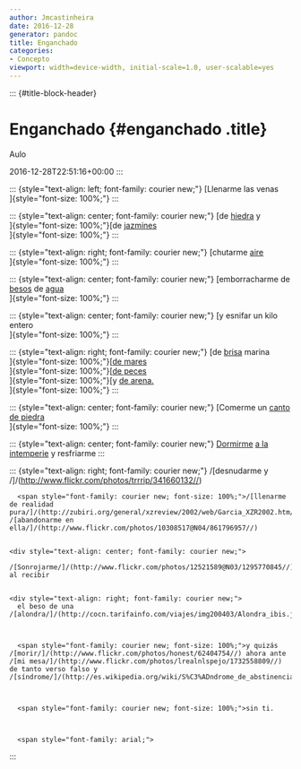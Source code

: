 ```yaml
---
author: Jmcastinheira
date: 2016-12-28
generator: pandoc
title: Enganchado
categories:
- Concepto
viewport: width=device-width, initial-scale=1.0, user-scalable=yes
---
```


::: {#title-block-header}
# Enganchado {#enganchado .title}

Aulo

2016-12-28T22:51:16+00:00
:::

::: {style="text-align: left; font-family: courier new;"}
[Llenarme las venas\
]{style="font-size: 100%;"}
:::

::: {style="text-align: center; font-family: courier new;"}
[de [hiedra](http://www.flickr.com/photos/tenebris/79597043/) y\
]{style="font-size: 100%;"}[de
[jazmines](http://www.flickr.com/photos/ciaochessa/1332500899/)\
]{style="font-size: 100%;"}
:::

::: {style="text-align: right; font-family: courier new;"}
[chutarme [aire](http://www.flickr.com/photos/ihnasio/500135350/)\
]{style="font-size: 100%;"}
:::

::: {style="text-align: center; font-family: courier new;"}
[emborracharme de
[besos](http://www.dalealplay.com/informaciondecontenido.php?con=63651)
de [agua](http://www.flickr.com/photos/kapuxino/360812480/)\
]{style="font-size: 100%;"}
:::

::: {style="text-align: center; font-family: courier new;"}
[y esnifar un kilo entero\
]{style="font-size: 100%;"}
:::

::: {style="text-align: right; font-family: courier new;"}
[de [brisa](http://www.flickr.com/photos/eduardo_arias/393449063/)
marina\
]{style="font-size: 100%;"}[[de
mares](http://www.flickr.com/photos/rayds/373612927/)\
]{style="font-size: 100%;"}[[de
peces](http://www.flickr.com/photos/mirando/49472775/)\
]{style="font-size: 100%;"}[y [de
arena.](http://www.flickr.com/photos/brunoat/428062326/)\
]{style="font-size: 100%;"}
:::

::: {style="text-align: center; font-family: courier new;"}
[Comerme un [canto de
piedra](http://www.flickr.com/photos/plateada/1244542194/)\
]{style="font-size: 100%;"}
:::

::: {style="text-align: center; font-family: courier new;"}
[Dormirme](http://www.dailymotion.com/video/xy0wd_chats-paresseux) [a la
intemperie](http://www.flickr.com/photos/teepeet/332663892/) y
resfriarme
:::

::: {style="text-align: right; font-family: courier new;"}
      /[desnudarme y /]/(http://www.flickr.com/photos/trrrip/341660132//) 
    

    
      <span style="font-family: courier new; font-size: 100%;">/[llenarme de realidad pura/]/(http://zubiri.org/general/xzreview/2002/web/Garcia_XZR2002.htm/) /[abandonarme en ella/]/(http://www.flickr.com/photos/10308517@N04/861796957//) 
    

    <div style="text-align: center; font-family: courier new;">
      /[Sonrojarme/]/(http://www.flickr.com/photos/12521589@N03/1295770845//) al recibir 
    

    <div style="text-align: right; font-family: courier new;">
      el beso de una /[alondra/]/(http://cocn.tarifainfo.com/viajes/img200403/Alondra_ibis.jpg/) 
    

    
      <span style="font-family: courier new; font-size: 100%;">y quizás /[morir/]/(http://www.flickr.com/photos/honest/62404754//) ahora ante /[mi mesa/]/(http://www.flickr.com/photos/lrealnlspejo/1732558809//) de tanto verso falso y /[síndrome/]/(http://es.wikipedia.org/wiki/S%C3%ADndrome_de_abstinencia/) 
    

    
      <span style="font-family: courier new; font-size: 100%;">sin ti.
    

    
      <span style="font-family: arial;"> 
    
:::
